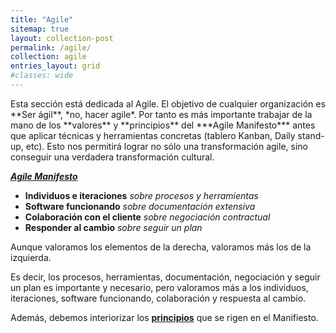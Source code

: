 ```yaml
---
title: "Agile"
sitemap: true
layout: collection-post
permalink: /agile/
collection: agile
entries_layout: grid
#classes: wide
---
```


<p>Esta sección está dedicada al Agile. El objetivo de cualquier organización es **Ser ágil**, *no, hacer agile*. Por tanto es más importante trabajar de la mano de los **valores** y **principios** del ***Agile Manifesto*** antes que aplicar técnicas y herramientas concretas (tablero Kanban, Daily stand-up, etc). Esto nos permitirá lograr no sólo una transformación agile, sino conseguir una verdadera transformación cultural.</p>

[***Agile Manifesto***](http://agilemanifesto.org/)

* **Individuos e iteraciones** *sobre procesos y herramientas* 
* **Software funcionando** *sobre documentación extensiva* 
* **Colaboración con el cliente** *sobre negociación contractual* 
* **Responder al cambio** *sobre seguir un plan* 

Aunque valoramos los elementos de la derecha, valoramos más los de la izquierda.

Es decir, los procesos, herramientas, documentación, negociación y seguir un plan es importante y necesario, pero valoramos más a los individuos, iteraciones, software funcionando, colaboración y respuesta al cambio.

Además, debemos interiorizar los [**principios**](http://agilemanifesto.org/principles.html) que se rigen en el Manifiesto.

